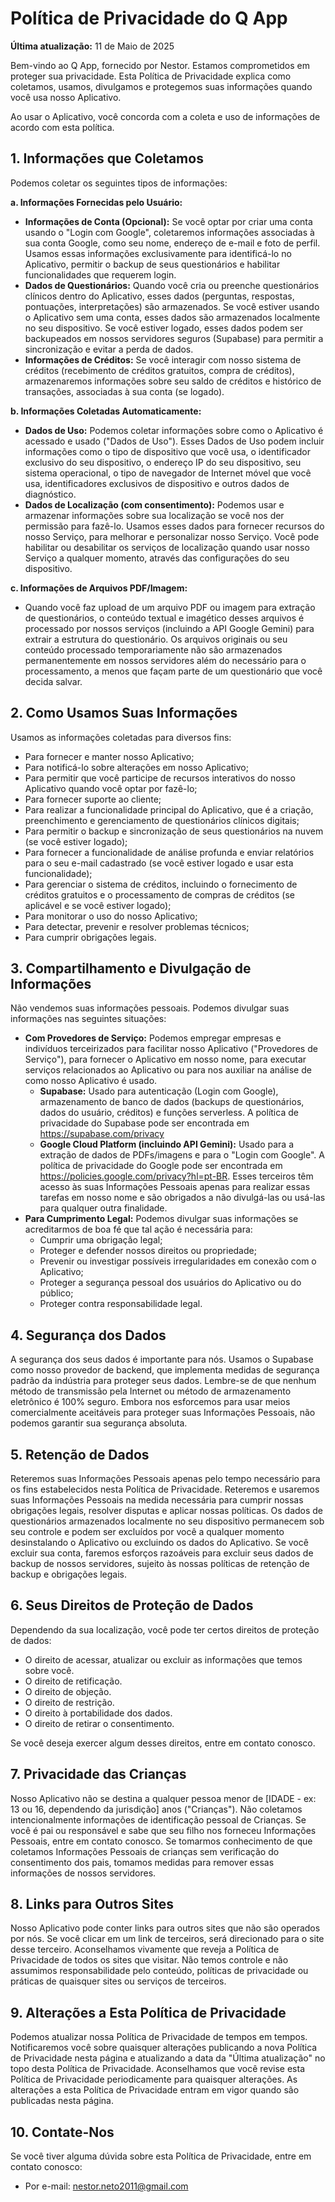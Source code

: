 # Política de Privacidade do Q App

**Última atualização:** 11 de Maio de 2025

Bem-vindo ao Q App, fornecido por Nestor. Estamos comprometidos em proteger sua privacidade. Esta Política de Privacidade explica como coletamos, usamos, divulgamos e protegemos suas informações quando você usa nosso Aplicativo.

Ao usar o Aplicativo, você concorda com a coleta e uso de informações de acordo com esta política.

## 1. Informações que Coletamos

Podemos coletar os seguintes tipos de informações:

**a. Informações Fornecidas pelo Usuário:**
   *   **Informações de Conta (Opcional):** Se você optar por criar uma conta usando o "Login com Google", coletaremos informações associadas à sua conta Google, como seu nome, endereço de e-mail e foto de perfil. Usamos essas informações exclusivamente para identificá-lo no Aplicativo, permitir o backup de seus questionários e habilitar funcionalidades que requerem login.
   *   **Dados de Questionários:** Quando você cria ou preenche questionários clínicos dentro do Aplicativo, esses dados (perguntas, respostas, pontuações, interpretações) são armazenados. Se você estiver usando o Aplicativo sem uma conta, esses dados são armazenados localmente no seu dispositivo. Se você estiver logado, esses dados podem ser backupeados em nossos servidores seguros (Supabase) para permitir a sincronização e evitar a perda de dados.
   *   **Informações de Créditos:** Se você interagir com nosso sistema de créditos (recebimento de créditos gratuitos, compra de créditos), armazenaremos informações sobre seu saldo de créditos e histórico de transações, associadas à sua conta (se logado).

**b. Informações Coletadas Automaticamente:**
   *   **Dados de Uso:** Podemos coletar informações sobre como o Aplicativo é acessado e usado ("Dados de Uso"). Esses Dados de Uso podem incluir informações como o tipo de dispositivo que você usa, o identificador exclusivo do seu dispositivo, o endereço IP do seu dispositivo, seu sistema operacional, o tipo de navegador de Internet móvel que você usa, identificadores exclusivos de dispositivo e outros dados de diagnóstico.
   *   **Dados de Localização (com consentimento):** Podemos usar e armazenar informações sobre sua localização se você nos der permissão para fazê-lo. Usamos esses dados para fornecer recursos do nosso Serviço, para melhorar e personalizar nosso Serviço. Você pode habilitar ou desabilitar os serviços de localização quando usar nosso Serviço a qualquer momento, através das configurações do seu dispositivo.

**c. Informações de Arquivos PDF/Imagem:**
   *   Quando você faz upload de um arquivo PDF ou imagem para extração de questionários, o conteúdo textual e imagético desses arquivos é processado por nossos serviços (incluindo a API Google Gemini) para extrair a estrutura do questionário. Os arquivos originais ou seu conteúdo processado temporariamente não são armazenados permanentemente em nossos servidores além do necessário para o processamento, a menos que façam parte de um questionário que você decida salvar.

## 2. Como Usamos Suas Informações

Usamos as informações coletadas para diversos fins:
*   Para fornecer e manter nosso Aplicativo;
*   Para notificá-lo sobre alterações em nosso Aplicativo;
*   Para permitir que você participe de recursos interativos do nosso Aplicativo quando você optar por fazê-lo;
*   Para fornecer suporte ao cliente;
*   Para realizar a funcionalidade principal do Aplicativo, que é a criação, preenchimento e gerenciamento de questionários clínicos digitais;
*   Para permitir o backup e sincronização de seus questionários na nuvem (se você estiver logado);
*   Para fornecer a funcionalidade de análise profunda e enviar relatórios para o seu e-mail cadastrado (se você estiver logado e usar esta funcionalidade);
*   Para gerenciar o sistema de créditos, incluindo o fornecimento de créditos gratuitos e o processamento de compras de créditos (se aplicável e se você estiver logado);
*   Para monitorar o uso do nosso Aplicativo;
*   Para detectar, prevenir e resolver problemas técnicos;
*   Para cumprir obrigações legais.

## 3. Compartilhamento e Divulgação de Informações

Não vendemos suas informações pessoais. Podemos divulgar suas informações nas seguintes situações:
*   **Com Provedores de Serviço:** Podemos empregar empresas e indivíduos terceirizados para facilitar nosso Aplicativo ("Provedores de Serviço"), para fornecer o Aplicativo em nosso nome, para executar serviços relacionados ao Aplicativo ou para nos auxiliar na análise de como nosso Aplicativo é usado.
    *   **Supabase:** Usado para autenticação (Login com Google), armazenamento de banco de dados (backups de questionários, dados do usuário, créditos) e funções serverless. A política de privacidade do Supabase pode ser encontrada em https://supabase.com/privacy
    *   **Google Cloud Platform (incluindo API Gemini):** Usado para a extração de dados de PDFs/imagens e para o "Login com Google". A política de privacidade do Google pode ser encontrada em https://policies.google.com/privacy?hl=pt-BR.
    Esses terceiros têm acesso às suas Informações Pessoais apenas para realizar essas tarefas em nosso nome e são obrigados a não divulgá-las ou usá-las para qualquer outra finalidade.
*   **Para Cumprimento Legal:** Podemos divulgar suas informações se acreditarmos de boa fé que tal ação é necessária para:
    *   Cumprir uma obrigação legal;
    *   Proteger e defender nossos direitos ou propriedade;
    *   Prevenir ou investigar possíveis irregularidades em conexão com o Aplicativo;
    *   Proteger a segurança pessoal dos usuários do Aplicativo ou do público;
    *   Proteger contra responsabilidade legal.

## 4. Segurança dos Dados

A segurança dos seus dados é importante para nós. Usamos o Supabase como nosso provedor de backend, que implementa medidas de segurança padrão da indústria para proteger seus dados. Lembre-se de que nenhum método de transmissão pela Internet ou método de armazenamento eletrônico é 100% seguro. Embora nos esforcemos para usar meios comercialmente aceitáveis para proteger suas Informações Pessoais, não podemos garantir sua segurança absoluta.

## 5. Retenção de Dados

Reteremos suas Informações Pessoais apenas pelo tempo necessário para os fins estabelecidos nesta Política de Privacidade. Reteremos e usaremos suas Informações Pessoais na medida necessária para cumprir nossas obrigações legais, resolver disputas e aplicar nossas políticas.
Os dados de questionários armazenados localmente no seu dispositivo permanecem sob seu controle e podem ser excluídos por você a qualquer momento desinstalando o Aplicativo ou excluindo os dados do Aplicativo.
Se você excluir sua conta, faremos esforços razoáveis para excluir seus dados de backup de nossos servidores, sujeito às nossas políticas de retenção de backup e obrigações legais.

## 6. Seus Direitos de Proteção de Dados

Dependendo da sua localização, você pode ter certos direitos de proteção de dados:
*   O direito de acessar, atualizar ou excluir as informações que temos sobre você.
*   O direito de retificação.
*   O direito de objeção.
*   O direito de restrição.
*   O direito à portabilidade dos dados.
*   O direito de retirar o consentimento.

Se você deseja exercer algum desses direitos, entre em contato conosco.

## 7. Privacidade das Crianças

Nosso Aplicativo não se destina a qualquer pessoa menor de [IDADE - ex: 13 ou 16, dependendo da jurisdição] anos ("Crianças"). Não coletamos intencionalmente informações de identificação pessoal de Crianças. Se você é pai ou responsável e sabe que seu filho nos forneceu Informações Pessoais, entre em contato conosco. Se tomarmos conhecimento de que coletamos Informações Pessoais de crianças sem verificação do consentimento dos pais, tomamos medidas para remover essas informações de nossos servidores.

## 8. Links para Outros Sites

Nosso Aplicativo pode conter links para outros sites que não são operados por nós. Se você clicar em um link de terceiros, será direcionado para o site desse terceiro. Aconselhamos vivamente que reveja a Política de Privacidade de todos os sites que visitar.
Não temos controle e não assumimos responsabilidade pelo conteúdo, políticas de privacidade ou práticas de quaisquer sites ou serviços de terceiros.

## 9. Alterações a Esta Política de Privacidade

Podemos atualizar nossa Política de Privacidade de tempos em tempos. Notificaremos você sobre quaisquer alterações publicando a nova Política de Privacidade nesta página e atualizando a data da "Última atualização" no topo desta Política de Privacidade.
Aconselhamos que você revise esta Política de Privacidade periodicamente para quaisquer alterações. As alterações a esta Política de Privacidade entram em vigor quando são publicadas nesta página.

## 10. Contate-Nos

Se você tiver alguma dúvida sobre esta Política de Privacidade, entre em contato conosco:
*   Por e-mail: nestor.neto2011@gmail.com
